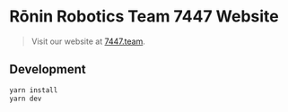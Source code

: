 # Rōnin Robotics Team 7447 Website

> Visit our website at [7447.team](https://7447.team).

## Development

```bash
yarn install
yarn dev
```